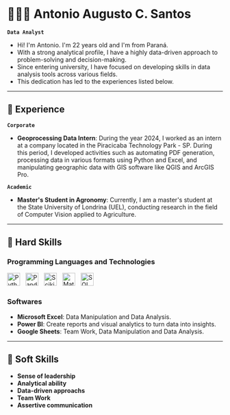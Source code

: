 # 👩🏻‍💻 Antonio Augusto C. Santos

**`Data Analyst`**

- Hi! I'm Antonio. I'm 22 years old and I'm from Paraná.
- With a strong analytical profile, I have a highly data-driven approach to problem-solving and decision-making.
- Since entering university, I have focused on developing skills in data analysis tools across various fields.
- This dedication has led to the experiences listed below.

---

## 💼 Experience

**`Corporate`**

- **Geoprocessing Data Intern**: During the year 2024, I worked as an intern at a company located in the Piracicaba Technology Park - SP. During this period, I developed activities such as automating PDF generation, processing data in various formats using Python and Excel, and manipulating geographic data with GIS software like QGIS and ArcGIS Pro.

**`Academic`**

- **Master's Student in Agronomy**: Currently, I am a master's student at the State University of Londrina (UEL), conducting research in the field of Computer Vision applied to Agriculture.

---

## 🤖 Hard Skills

### Programming Languages and Technologies

<img 
    align="left" 
    alt="Python" 
    title="Python"
    width="30px" 
    style="padding-right: 10px;" 
    src="https://cdn.jsdelivr.net/gh/devicons/devicon@latest/icons/python/python-original.svg"
/>

<img 
    align="left" 
    alt="Pandas" 
    title="Pandas"
    width="30px" 
    style="padding-right: 10px;" 
    src="https://cdn.jsdelivr.net/gh/devicons/devicon@latest/icons/pandas/pandas-original-wordmark.svg"
/>

<img 
    align="left" 
    alt="Scikit-learn" 
    title="Scikit-learn"
    width="30px" 
    style="padding-right: 10px;" 
    src="https://cdn.jsdelivr.net/gh/devicons/devicon@latest/icons/scikitlearn/scikitlearn-original.svg"
/>

<img 
    align="left" 
    alt="Matplotlib" 
    title="Matplotlib"
    width="30px" 
    style="padding-right: 10px;" 
    src="https://cdn.jsdelivr.net/gh/devicons/devicon@latest/icons/matplotlib/matplotlib-original.svg"
/>

<img 
    align="left" 
    alt="SQL" 
    title="SQL"
    width="30px" 
    style="padding-right: 10px;" 
    src="https://cdn.jsdelivr.net/gh/devicons/devicon@latest/icons/azuresqldatabase/azuresqldatabase-original.svg"
/>

<br/>
<br/>

### Softwares

- **Microsoft Excel**: Data Manipulation and Data Analysis.
- **Power BI**: Create reports and visual analytics to turn data into insights.
- **Google Sheets**: Team Work, Data Manipulation and Data Analysis. 

---

## 🙂 Soft Skills

- **Sense of leadership**
- **Analytical ability**
- **Data-driven approachs**
- **Team Work**
- **Assertive communication**
